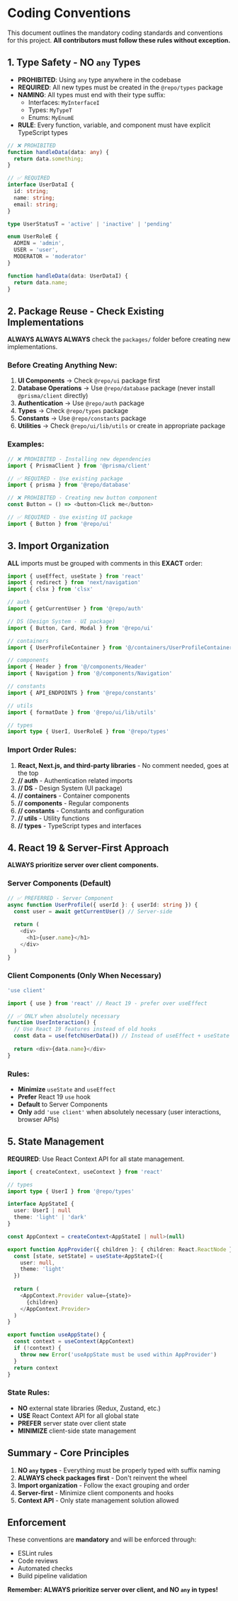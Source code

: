 # Coding Conventions

This document outlines the mandatory coding standards and conventions for this project. **All contributors must follow these rules without exception.**

## 1. Type Safety - NO `any` Types

- **PROHIBITED**: Using `any` type anywhere in the codebase
- **REQUIRED**: All new types must be created in the `@repo/types` package
- **NAMING**: All types must end with their type suffix:
  - Interfaces: `MyInterfaceI`
  - Types: `MyTypeT`
  - Enums: `MyEnumE`
- **RULE**: Every function, variable, and component must have explicit TypeScript types

```typescript
// ❌ PROHIBITED
function handleData(data: any) {
  return data.something;
}

// ✅ REQUIRED
interface UserDataI {
  id: string;
  name: string;
  email: string;
}

type UserStatusT = 'active' | 'inactive' | 'pending'

enum UserRoleE {
  ADMIN = 'admin',
  USER = 'user',
  MODERATOR = 'moderator'
}

function handleData(data: UserDataI) {
  return data.name;
}
```

## 2. Package Reuse - Check Existing Implementations

**ALWAYS ALWAYS ALWAYS** check the `packages/` folder before creating new implementations.

### Before Creating Anything New:

1. **UI Components** → Check `@repo/ui` package first
2. **Database Operations** → Use `@repo/database` package (never install `@prisma/client` directly)
3. **Authentication** → Use `@repo/auth` package
4. **Types** → Check `@repo/types` package
5. **Constants** → Use `@repo/constants` package
6. **Utilities** → Check `@repo/ui/lib/utils` or create in appropriate package

### Examples:

```typescript
// ❌ PROHIBITED - Installing new dependencies
import { PrismaClient } from '@prisma/client'

// ✅ REQUIRED - Use existing package
import { prisma } from '@repo/database'
```

```typescript
// ❌ PROHIBITED - Creating new button component
const Button = () => <button>Click me</button>

// ✅ REQUIRED - Use existing UI package
import { Button } from '@repo/ui'
```

## 3. Import Organization

**ALL** imports must be grouped with comments in this **EXACT** order:

```typescript
import { useEffect, useState } from 'react'
import { redirect } from 'next/navigation'
import { clsx } from 'clsx'

// auth
import { getCurrentUser } from '@repo/auth'

// DS (Design System - UI package)
import { Button, Card, Modal } from '@repo/ui'

// containers
import { UserProfileContainer } from '@/containers/UserProfileContainer'

// components
import { Header } from '@/components/Header'
import { Navigation } from '@/components/Navigation'

// constants
import { API_ENDPOINTS } from '@repo/constants'

// utils
import { formatDate } from '@repo/ui/lib/utils'

// types
import type { UserI, UserRoleE } from '@repo/types'
```

### Import Order Rules:
1. **React, Next.js, and third-party libraries** - No comment needed, goes at the top
2. **// auth** - Authentication related imports
3. **// DS** - Design System (UI package)
4. **// containers** - Container components
5. **// components** - Regular components
6. **// constants** - Constants and configuration
7. **// utils** - Utility functions
8. **// types** - TypeScript types and interfaces

## 4. React 19 & Server-First Approach

**ALWAYS prioritize server over client components.**

### Server Components (Default)
```typescript
// ✅ PREFERRED - Server Component
async function UserProfile({ userId }: { userId: string }) {
  const user = await getCurrentUser() // Server-side
  
  return (
    <div>
      <h1>{user.name}</h1>
    </div>
  )
}
```

### Client Components (Only When Necessary)
```typescript
'use client'

import { use } from 'react' // React 19 - prefer over useEffect

// ✅ ONLY when absolutely necessary
function UserInteraction() {
  // Use React 19 features instead of old hooks
  const data = use(fetchUserData()) // Instead of useEffect + useState
  
  return <div>{data.name}</div>
}
```

### Rules:
- **Minimize** `useState` and `useEffect`
- **Prefer** React 19 `use` hook
- **Default** to Server Components
- **Only** add `'use client'` when absolutely necessary (user interactions, browser APIs)

## 5. State Management

**REQUIRED**: Use React Context API for all state management.

```typescript
import { createContext, useContext } from 'react'

// types
import type { UserI } from '@repo/types'

interface AppStateI {
  user: UserI | null
  theme: 'light' | 'dark'
}

const AppContext = createContext<AppStateI | null>(null)

export function AppProvider({ children }: { children: React.ReactNode }) {
  const [state, setState] = useState<AppStateI>({
    user: null,
    theme: 'light'
  })
  
  return (
    <AppContext.Provider value={state}>
      {children}
    </AppContext.Provider>
  )
}

export function useAppState() {
  const context = useContext(AppContext)
  if (!context) {
    throw new Error('useAppState must be used within AppProvider')
  }
  return context
}
```

### State Rules:
- **NO** external state libraries (Redux, Zustand, etc.)
- **USE** React Context API for all global state
- **PREFER** server state over client state
- **MINIMIZE** client-side state management

## Summary - Core Principles

1. **NO `any` types** - Everything must be properly typed with suffix naming
2. **ALWAYS check packages first** - Don't reinvent the wheel
3. **Import organization** - Follow the exact grouping and order
4. **Server-first** - Minimize client components and hooks
5. **Context API** - Only state management solution allowed

## Enforcement

These conventions are **mandatory** and will be enforced through:
- ESLint rules
- Code reviews
- Automated checks
- Build pipeline validation

**Remember: ALWAYS prioritize server over client, and NO `any` in types!**